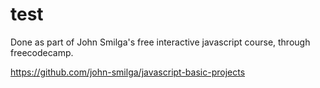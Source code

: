# test

Done as part of John Smilga's free interactive javascript course, through freecodecamp.

https://github.com/john-smilga/javascript-basic-projects
